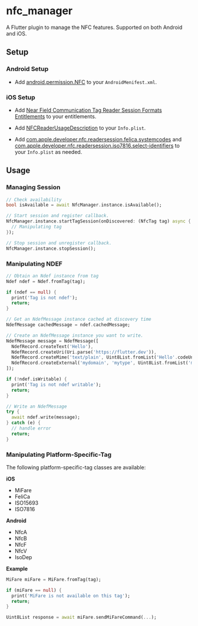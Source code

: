 # nfc_manager

A Flutter plugin to manage the NFC features. Supported on both Android and iOS.

## Setup

### Android Setup

* Add [android.permission.NFC](https://developer.android.com/reference/android/Manifest.permission.html#NFC) to your `AndroidMenifest.xml`.

### iOS Setup

* Add [Near Field Communication Tag Reader Session Formats Entitlements](https://developer.apple.com/documentation/bundleresources/entitlements/com_apple_developer_nfc_readersession_formats) to your entitlements.

* Add [NFCReaderUsageDescription](https://developer.apple.com/documentation/bundleresources/information_property_list/nfcreaderusagedescription) to your `Info.plist`.

* Add [com.apple.developer.nfc.readersession.felica.systemcodes](https://developer.apple.com/documentation/bundleresources/information_property_list/systemcodes) and [com.apple.developer.nfc.readersession.iso7816.select-identifiers](https://developer.apple.com/documentation/bundleresources/information_property_list/select-identifiers) to your `Info.plist` as needed.

## Usage

### Managing Session

``` dart
// Check availability
bool isAvailable = await NfcManager.instance.isAvailable();

// Start session and register callback.
NfcManager.instance.startTagSession(onDiscovered: (NfcTag tag) async {
  // Manipulating tag
});

// Stop session and unregister callback.
NfcManager.instance.stopSession();
```

### Manipulating NDEF

``` dart
// Obtain an Ndef instance from tag
Ndef ndef = Ndef.fromTag(tag);

if (ndef == null) {
  print('Tag is not ndef');
  return;
}

// Get an NdefMessage instance cached at discovery time
NdefMessage cachedMessage = ndef.cachedMessage;

// Create an NdefMessage instance you want to write.
NdefMessage message = NdefMessage([
  NdefRecord.createText('Hello'),
  NdefRecord.createUri(Uri.parse('https://flutter.dev')),
  NdefRecord.createMime('text/plain', Uint8List.fromList('Hello'.codeUnits)),
  NdefRecord.createExternal('mydomain', 'mytype', Uint8List.fromList('mydata'.codeUnits)),
]);

if (!ndef.isWritable) {
  print('Tag is not ndef writable');
  return;
}

// Write an NdefMessage
try {
  await ndef.write(message);
} catch (e) {
  // handle error
  return;
}
```

### Manipulating Platform-Specific-Tag

The following platform-specific-tag classes are available:

**iOS**

* MiFare
* FeliCa
* ISO15693
* ISO7816

**Android**

* NfcA
* NfcB
* NfcF
* NfcV
* IsoDep

**Example**

``` dart
MiFare miFare = MiFare.fromTag(tag);

if (miFare == null) {
  print('MiFare is not available on this tag');
  return;
}

Uint8List response = await miFare.sendMiFareCommand(...);
```

